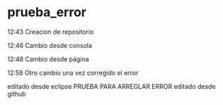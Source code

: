 # prueba_error
12:43 Creacion de repositorio

12:46 Cambio desde consola

12:48 Cambio desde página

12:58 Otro cambio una vez corregido el error

editado desde eclipse
PRUEBA PARA ARREGLAR ERROR
editado desde github
